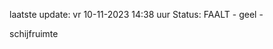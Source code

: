laatste update: 
vr 10-11-2023 14:38   uur 
Status: FAALT - geel - 
<div class="service Y">schijfruimte</div>